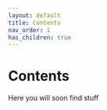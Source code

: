 ```yaml
---
layout: default
title: Contents
nav_order: 1
has_children: true
---
```


# Contents

Here you will soon find stuff
